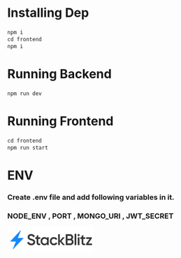 # Installing Dep
    npm i
    cd frontend
    npm i

# Running Backend
    npm run dev

# Running Frontend 
    cd frontend 
    npm run start

# ENV
### Create .env file and add following variables in it.
### NODE_ENV , PORT , MONGO_URI , JWT_SECRET

<!-- [![An old rock in the desert](/assets/stackbitz.svg "Open in Stackbitz")](https://stackblitz.com/github/Anurag30112003/Express) -->
<a href="https://stackblitz.com/github/Anurag30112003/Express">
<img src="/assets/stackbitz.svg" alt="Open in Stackbitz" width="200"/>
</a>
